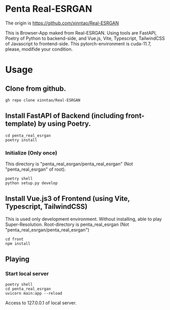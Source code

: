 # Penta Real-ESRGAN

The origin is https://github.com/xinntao/Real-ESRGAN

This is Browser-App maked from Real-ESRGAN.
Using tools are FastAPI, Poetry of Python to backend-side,
and Vue.js, Vite, Typescript, TailwindCSS of Javascript to frontend-side.
This pytorch-environment is cuda-11.7,
please, modifide your condition.

# Usage

## Clone from github.

```
gh repo clone xinntao/Real-ESRGAN
```

## Install FastAPI of Backend (including front-template) by using Poetry.

```
cd penta_real_esrgan
poetry install
```

### Initialize (Only once)

This directory is "penta_real_esrgan/penta_real_esrgan" (Not "penta_real_esrgan" of root).

```
poetry shell
python setup.py develop
```

## Install Vue.js3 of Frontend (using Vite, Typescript, TailwindCSS)

This is used only development environment. Without installing, able to play Super-Resolution. Root-directory is penta_real_esrgan (Not "penta_real_esrgan/penta_real_esrgan")

```
cd front
npm install
```

## Playing

### Start local server

```
poetry shell
cd penta_real_esrgan
uvicorn main:app --reload
```

Access to 127.0.0.1 of local server.
